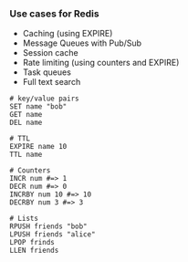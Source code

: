 ### Use cases for Redis
- Caching (using EXPIRE)
- Message Queues with Pub/Sub
- Session cache
- Rate limiting (using counters and EXPIRE)
- Task queues
- Full text search


```shell
# key/value pairs
SET name "bob"
GET name
DEL name

# TTL
EXPIRE name 10
TTL name

# Counters
INCR num #=> 1
DECR num #=> 0
INCRBY num 10 #=> 10
DECRBY num 3 #=> 3

# Lists
RPUSH friends "bob"
LPUSH friends "alice"
LPOP frinds
LLEN friends

```

